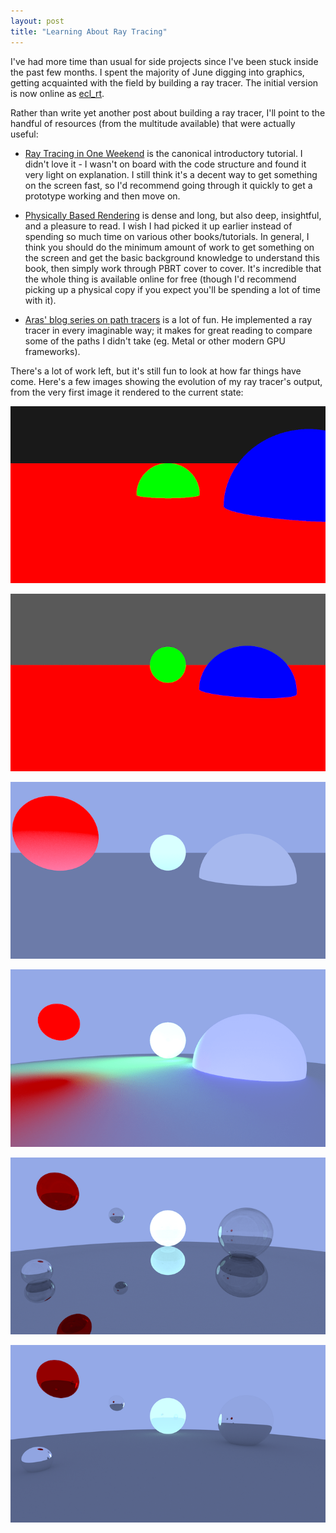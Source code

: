 ```yaml
---
layout: post
title: "Learning About Ray Tracing"
---
```


I've had more time than usual for side projects since I've been stuck inside
the past few months. I spent the majority of June digging into graphics, getting
acquainted with the field by building a ray tracer. The initial version is now
online as [ecl_rt](https://github.com/elindsey/ecl_rt_legacy).

Rather than write yet another post about building a ray tracer, I'll point to
the handful of resources (from the multitude available) that were actually useful:

* [Ray Tracing in One Weekend](https://raytracing.github.io) is the canonical
  introductory tutorial. I didn't love it - I wasn't on board with the code
structure and found it very light on explanation. I still think it's a decent
way to get something on the screen fast, so I'd recommend going through it
quickly to get a prototype working and then move on.

* [Physically Based Rendering](https://www.pbrt.org) is dense and long, but
  also deep, insightful, and a pleasure to read. I wish I had picked it up
earlier instead of spending so much time on various other books/tutorials. In
general, I think you should do the minimum amount of work to get something on
the screen and get the basic background knowledge to understand this book, then
simply work through PBRT cover to cover. It's incredible that the whole thing
is available online for free (though I'd recommend picking up a physical copy
if you expect you'll be spending a lot of time with it).

* [Aras' blog series on path
  tracers](https://aras-p.info/blog/2018/03/28/Daily-Pathtracer-Part-0-Intro/)
is a lot of fun.  He implemented a ray tracer in every imaginable way; it makes
for great reading to compare some of the paths I didn't take (eg. Metal or
other modern GPU frameworks).

There's a lot of work left, but it's still fun to look at how far things have
come. Here's a few images showing the evolution of my ray tracer's output, from
the very first image it rendered to the current state:

![](/assets/images/rt/1.png)

![](/assets/images/rt/2.png)

![](/assets/images/rt/3.png)

![](/assets/images/rt/4.png)

![](/assets/images/rt/5.png)

![](/assets/images/rt/6.png)

